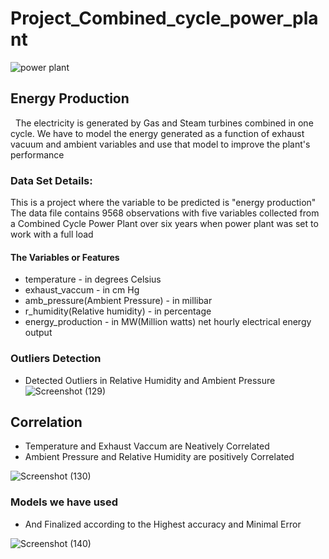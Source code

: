 # Project_Combined_cycle_power_plant
![power plant](https://user-images.githubusercontent.com/97623883/184163095-9a074623-8cfa-40de-9380-96f915036eab.jpg)

## Energy Production
   The electricity is generated by Gas and Steam turbines combined in one cycle.
We have to model the energy generated as a function of exhaust vacuum and ambient variables and use that model to improve the plant's performance

### Data Set Details:
This is a project where the variable to be predicted is "energy production" The data file contains 9568 observations with five variables collected from a Combined Cycle Power Plant over six years when power plant was set to work with a full load

#### The Variables or Features
* temperature - in degrees Celsius
* exhaust_vaccum - in cm Hg
* amb_pressure(Ambient Pressure) - in millibar
* r_humidity(Relative humidity) - in percentage
* energy_production - in MW(Million watts) net hourly electrical energy output

### Outliers Detection
* Detected Outliers in Relative Humidity and Ambient Pressure
![Screenshot (129)](https://user-images.githubusercontent.com/97623883/185548659-661ad038-f9f3-4384-bc28-32670ae41ec9.png)

## Correlation
* Temperature and Exhaust Vaccum are Neatively Correlated
* Ambient Pressure and Relative Humidity are positively Correlated

![Screenshot (130)](https://user-images.githubusercontent.com/97623883/185549193-3835352c-de68-4ddf-abcb-e0b3539964d3.png)

### Models we have used 
* And Finalized according to the Highest accuracy and Minimal Error

![Screenshot (140)](https://user-images.githubusercontent.com/97623883/185754111-43cb7631-418c-49d0-b47f-484d87487add.png)

